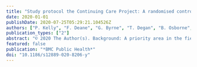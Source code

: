 ```yaml
---
title: "Study protocol the Continuing Care Project: A randomised controlled trial of a continuing care telephone intervention following residential substance dependence treatment"
date: 2020-01-01
publishDate: 2020-07-25T05:29:21.104526Z
authors: ["P. Kelly", "F. Deane", "G. Byrne", "T. Degan", "B. Osborne", "C. Townsend", "J. McKay", "L. Robinson", "C. Oldmeadow", "K. Lawson", "A. Searles", "J. Lunn"]
publication_types: ["2"]
abstract: "© 2020 The Author(s). Background: A priority area in the field of substance dependence treatment is reducing the rates of relapse. Previous research has demonstrated that telephone delivered continuing care interventions are both clinically and cost effective when delivered as a component of outpatient treatment. This protocol describes a NSW Health funded study that assesses the effectiveness of delivering a telephone delivered continuing care intervention for people leaving residential substance treatment in Australia. Methods/design: All participants will be attending residential alcohol and other drug treatment provided by The Salvation Army or We Help Ourselves. The study will be conducted as a randomised controlled trial, where participants will be randomised to one of three treatment arms. The treatment arms will be: (i) 12-session continuing care telephone intervention; (ii) 4-session continuing care telephone intervention, or (iii) continuing care plan only. Baseline assessment batteries and development of the participants' continuing care plan will be completed prior to participants being randomised to a treatment condition. Research staff blind to the treatment condition will complete follow-up assessments with participants at 3-months and 6-months after they have been discharged from their residential service. Discussion: This study will provide comprehensive data on the effect of delivering the continuing care intervention for people exiting residential alcohol and other drug treatment. If shown to be effective, this intervention can be disseminated to improve the rates of relapse among people leaving residential alcohol and other drug treatment. Trial registration: Australian New Zealand Clinical Trials Registry, ACTRN12618001231235. Registered on 23rd July 2018. https://www.anzctr.org.au/Trial/Registration/TrialReview.aspx?id=375621&isReview=true"
featured: false
publication: "*BMC Public Health*"
doi: "10.1186/s12889-020-8206-y"
---
```


